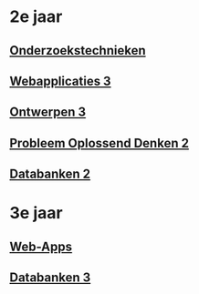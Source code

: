 # 2e jaar

## [Onderzoekstechnieken](Onderzoekstechnieken/Onderzoekstechnieken.md)
## [Webapplicaties 3](Web3/Web3.md)
## [Ontwerpen 3](Ontwerpen3/Ontwerpen3.md)
## [Probleem Oplossend Denken 2](POD2/POD2.md)
## [Databanken 2](Databanken/Databanken.md)

# 3e jaar

## [Web-Apps](Web-Apps/Web-Apps.md)
## [Databanken 3](Databanken3/Databanken3.md)
